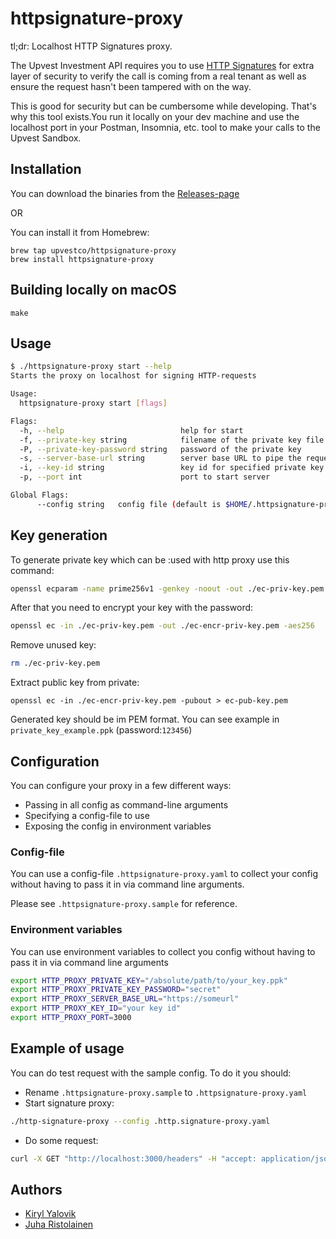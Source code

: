 # httpsignature-proxy

tl;dr: Localhost HTTP Signatures proxy.

The Upvest Investment API requires you to
use [HTTP Signatures](https://tools.ietf.org/id/draft-ietf-httpbis-message-signatures-01.html)
for extra layer of security to verify the call is coming from a real
tenant as well as ensure the request hasn't been
tampered with on the way.

This is good for security but can be cumbersome while developing.
That's why this tool exists.You run it locally on your
dev machine and use the localhost port in your Postman, Insomnia, etc.
tool to make your calls to the Upvest Sandbox.

## Installation

You can download the binaries from the [Releases-page](https://github.com/upvestco/httpsignature-proxy/releases)

OR

You can install it from Homebrew:

```shell
brew tap upvestco/httpsignature-proxy
brew install httpsignature-proxy
```

## Building locally on macOS

```shell
make
```

## Usage

```sh
$ ./httpsignature-proxy start --help
Starts the proxy on localhost for signing HTTP-requests

Usage:
  httpsignature-proxy start [flags]

Flags:
  -h, --help                          help for start
  -f, --private-key string            filename of the private key file
  -P, --private-key-password string   password of the private key
  -s, --server-base-url string        server base URL to pipe the requests to
  -i, --key-id string                 key id for specified private key
  -p, --port int                      port to start server

Global Flags:
      --config string   config file (default is $HOME/.httpsignature-proxy.yaml)

```

## Key generation

To generate private key which can be :used with http proxy use this command:

```sh
openssl ecparam -name prime256v1 -genkey -noout -out ./ec-priv-key.pem
```

After that you need to encrypt your key with the password:

```sh
openssl ec -in ./ec-priv-key.pem -out ./ec-encr-priv-key.pem -aes256
```

Remove unused key:

```sh
rm ./ec-priv-key.pem

```

Extract public key from private:

```
openssl ec -in ./ec-encr-priv-key.pem -pubout > ec-pub-key.pem
```

Generated key should be im PEM format. You can see example in
`private_key_example.ppk` (password:`123456`)

## Configuration

You can configure your proxy in a few different ways:

- Passing in all config as command-line arguments
- Specifying a config-file to use
- Exposing the config in environment variables

### Config-file

You can use a config-file `.httpsignature-proxy.yaml` to collect your config
without having to pass it in via command line arguments.

Please see `.httpsignature-proxy.sample` for reference.

### Environment variables

You can use environment variables to collect you config without having
to pass it in via command line arguments

```sh
export HTTP_PROXY_PRIVATE_KEY="/absolute/path/to/your_key.ppk"
export HTTP_PROXY_PRIVATE_KEY_PASSWORD="secret"
export HTTP_PROXY_SERVER_BASE_URL="https://someurl"
export HTTP_PROXY_KEY_ID="your key id"
export HTTP_PROXY_PORT=3000
```

## Example of usage

You can do test request with the sample config. To do it you should:

- Rename `.httpsignature-proxy.sample` to `.httpsignature-proxy.yaml`
- Start signature proxy:

```sh
./http-signature-proxy --config .http.signature-proxy.yaml
```

- Do some request:

```sh
curl -X GET "http://localhost:3000/headers" -H "accept: application/json"
```

## Authors

- [Kiryl Yalovik](https://github.com/kiryalovik)
- [Juha Ristolainen](https://github.com/upvest-juha)
